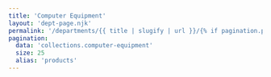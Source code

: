 ```yaml
---
title: 'Computer Equipment'
layout: 'dept-page.njk'
permalink: '/departments/{{ title | slugify | url }}/{% if pagination.pageNumber > 0 %}{{pagination.pageNumber | plus: 1 }}/{% endif %}'
pagination:
  data: 'collections.computer-equipment'
  size: 25
  alias: 'products'
---
```

